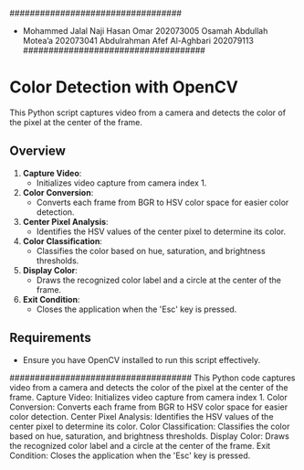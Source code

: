 ##################################
- Mohammed Jalal Naji Hasan Omar 202073005
Osamah Abdullah Motea’a 202073041
Abdulrahman Afef Al-Aghbari 202079113
####################################
# Color Detection with OpenCV
This Python script captures video from a camera and detects the color of the pixel at the center of the frame.
## Overview
1. **Capture Video**: 
   - Initializes video capture from camera index 1.
2. **Color Conversion**: 
   - Converts each frame from BGR to HSV color space for easier color detection.
3. **Center Pixel Analysis**: 
   - Identifies the HSV values of the center pixel to determine its color.
4. **Color Classification**: 
   - Classifies the color based on hue, saturation, and brightness thresholds.
5. **Display Color**: 
   - Draws the recognized color label and a circle at the center of the frame.
6. **Exit Condition**: 
   - Closes the application when the 'Esc' key is pressed.
## Requirements
- Ensure you have OpenCV installed to run this script effectively.

####################################
This Python code captures video from a camera and detects the color of the pixel at the center of the frame.
Capture Video: Initializes video capture from camera index 1.
Color Conversion: Converts each frame from BGR to HSV color space for easier color detection.
Center Pixel Analysis: Identifies the HSV values of the center pixel to determine its color.
Color Classification: Classifies the color based on hue, saturation, and brightness thresholds.
Display Color: Draws the recognized color label and a circle at the center of the frame.
Exit Condition: Closes the application when the 'Esc' key is pressed.
